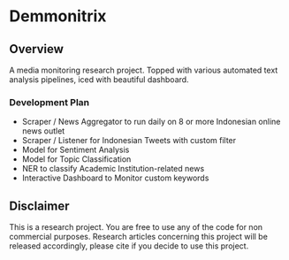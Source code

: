 # Demmonitrix
## Overview
A media monitoring research project. Topped with various automated text analysis pipelines, iced with beautiful dashboard. 

### Development Plan
- Scraper / News Aggregator to run daily on 8 or more Indonesian online news outlet
- Scraper / Listener for Indonesian Tweets with custom filter
- Model for Sentiment Analysis
- Model for Topic Classification
- NER to classify Academic Institution-related news
- Interactive Dashboard to Monitor custom keywords

## Disclaimer
This is a research project. You are free to use any of the code for non commercial purposes. Research articles concerning this project will be released accordingly, please cite if you decide to use this project.
